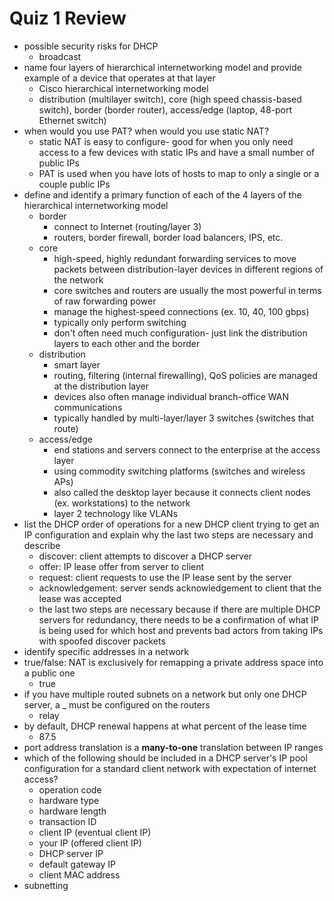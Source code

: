 # Quiz 1 Review

* possible security risks for DHCP
  * broadcast
* name four layers of hierarchical internetworking model and provide example of a device that operates at that layer
  * Cisco hierarchical internetworking model
  * distribution (multilayer switch), core (high speed chassis-based switch), border (border router), access/edge (laptop, 48-port Ethernet switch)
* when would you use PAT? when would you use static NAT?
  * static NAT is easy to configure- good for when you only need access to a few devices with static IPs and have a small number of public IPs
  * PAT is used when you have lots of hosts to map to only a single or a couple public IPs
* define and identify a primary function of each of the 4 layers of the hierarchical internetworking model
  * border
    * connect to Internet (routing/layer 3)
    * routers, border firewall, border load balancers, IPS, etc.
  * core
    * high-speed, highly redundant forwarding services to move packets between distribution-layer devices in different regions of the network
    * core switches and routers are usually the most powerful in terms of raw forwarding power
    * manage the highest-speed connections (ex. 10, 40, 100 gbps)
    * typically only perform switching
    * don't often need much configuration- just link the distribution layers to each other and the border
  * distribution
    * smart layer
    * routing, filtering (internal firewalling), QoS policies are managed at the distribution layer
    * devices also often manage individual branch-office WAN communications
    * typically handled by multi-layer/layer 3 switches (switches that route)
  * access/edge
    * end stations and servers connect to the enterprise at the access layer
    * using commodity switching platforms (switches and wireless APs)
    * also called the desktop layer because it connects client nodes (ex. workstations) to the network
    * layer 2 technology like VLANs
* list the DHCP order of operations for a new DHCP client trying to get an IP configuration and explain why the last two steps are necessary and describe
  * discover: client attempts to discover a DHCP server
  * offer: IP lease offer from server to client
  * request: client requests to use the IP lease sent by the server
  * acknowledgement: server sends acknowledgement to client that the lease was accepted
  * the last two steps are necessary because if there are multiple DHCP servers for redundancy, there needs to be a confirmation of what IP is being used for which host and prevents bad actors from taking IPs with spoofed discover packets
* identify specific addresses in a network
* true/false: NAT is exclusively for remapping a private address space into a public one
  * true
* if you have multiple routed subnets on a network but only one DHCP server, a \_ must be configured on the routers
  * relay
* by default, DHCP renewal happens at what percent of the lease time
  * 87.5
* port address translation is a **many-to-one** translation between IP ranges
* which of the following should be included in a DHCP server's IP pool configuration for a standard client network with expectation of internet access?
  * operation code
  * hardware type
  * hardware length
  * transaction ID
  * client IP (eventual client IP)
  * your IP (offered client IP)
  * DHCP server IP
  * default gateway IP
  * client MAC address
* subnetting
